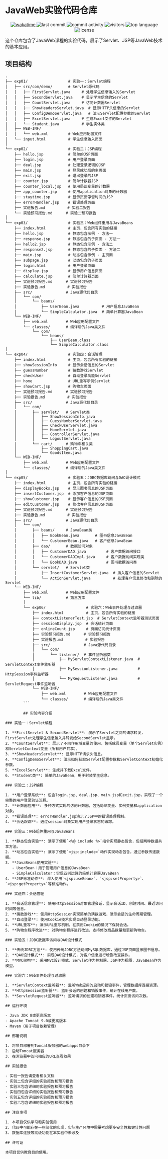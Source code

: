 # JavaWeb实验代码仓库
<!-- 需要将以下所有的 JavaWeb 修改为 当前仓库 名称-->
<p align="center">
  <a href="https://wakatime.com/badge/user/72f7b5ae-3c4b-48e8-a41a-2f941eeb7e9d/project/925265e8-cc16-47e8-9a61-643cb7019800">
    <img src="https://wakatime.com/badge/user/72f7b5ae-3c4b-48e8-a41a-2f941eeb7e9d/project/925265e8-cc16-47e8-9a61-643cb7019800.svg" alt="wakatime">
  </a>
  <img src="https://img.shields.io/github/last-commit/marlin-phone/JavaWeb?logo=github&color=success" alt="last commit"/>
  <img src="https://img.shields.io/github/commit-activity/w/marlin-phone/JavaWeb" alt="commit activity"/>
  <img src="https://visitor-badge.laobi.icu/badge?page_id=marlin-phone.JavaWeb" alt="visitors"/> 
  <img src="https://img.shields.io/github/languages/top/marlin-phone/JavaWeb?logo=c%2B%2B&logoColor=white" alt="top language"/>
  <img src="https://img.shields.io/github/license/marlin-phone/JavaWeb" alt="license"/>
</p>
这个仓库包含了JavaWeb课程的实验代码，展示了Servlet、JSP等JavaWeb技术的基本应用。

## 项目结构

```
.
├── exp01/                  # 实验一：Servlet编程
│   ├── src/com/demo/       # Servlet源代码
│   │   ├── FirstServlet.java     # 处理学生信息输入的Servlet
│   │   ├── SecondServlet.java    # 显示学生信息的Servlet
│   │   ├── CountServlet.java     # 访问计数器Servlet
│   │   ├── ShowHeadersServlet.java  # 显示HTTP头信息的Servlet
│   │   ├── ConfigDemoServlet.java   # 演示Servlet配置参数的Servlet
│   │   ├── ExcelServlet.java     # 生成Excel文件的Servlet
│   │   └── Student.java          # 学生实体类
│   ├── WEB-INF/
│   │   └── web.xml         # Web应用配置文件
│   └── input.html          # 学生信息输入页面
│
└── exp02/                  # 实验二：JSP编程
    ├── hello.jsp           # 简单的JSP页面
    ├── login.jsp           # 用户登录页面
    ├── deal.jsp            # 处理登录逻辑的JSP
    ├── main.jsp            # 登录成功后的主页面
    ├── exit.jsp            # 退出登录的JSP
    ├── counter.jsp         # 简单计数器JSP
    ├── counter_local.jsp   # 使用局部变量的计数器
    ├── app_counter.jsp     # 使用application对象的计数器
    ├── staytime.jsp        # 显示页面停留时间的JSP
    ├── errorHandler.jsp    # 错误处理页面
    ├── 实验报告.md          # 实验二报告
    └── 实验预习报告.md      # 实验二预习报告
│
└── exp03/                  # 实验三：Web组件重用与JavaBeans
    ├── index.html          # 主页，包含所有实验的链接
    ├── hello.jsp           # 静态包含示例 - 方法一
    ├── response.jsp        # 静态包含的子页面 - 方法一
    ├── hello2.jsp          # 静态包含示例 - 方法二
    ├── response2.jsp       # 静态包含的子页面 - 方法二
    ├── main.jsp            # 动态包含示例 - 主页面
    ├── subpage.jsp         # 动态包含的子页面
    ├── login.html          # 用户登录页面
    ├── display.jsp         # 显示用户信息页面
    ├── calculate.jsp       # 简单计算器页面
    ├── 实验预习报告.md      # 实验预习报告
    ├── 实验报告.md          # 实验报告
    ├── src/               # Java源代码目录
    │   └── com/
    │       └── beans/
    │           ├── UserBean.java          # 用户信息JavaBean
    │           └── SimpleCalculator.java  # 简单计算器JavaBean
    └── WEB-INF/
        ├── web.xml        # Web应用配置文件
        └── classes/       # 编译后的Java类文件
            └── com/
                └── beans/
                    ├── UserBean.class
                    └── SimpleCalculator.class
│
└── exp04/                  # 实验四：会话管理
    ├── index.html          # 主页，包含所有实验的链接
    ├── showSessionInfo     # 显示会话信息的Servlet
    ├── guessNumber         # 猜数游戏Servlet
    ├── checkUser           # 自动登录功能Servlet
    ├── home                # URL重写示例Servlet
    ├── showCart.jsp        # 购物车页面
    ├── 实验预习报告.md      # 实验预习报告
    ├── 实验报告.md          # 实验报告
    ├── src/               # Java源代码目录
    │   └── com/
    │       ├── servlet/   # Servlet类
    │       │   ├── ShowSessionInfo.java
    │       │   ├── GuessNumberServlet.java
    │       │   ├── CheckUserServlet.java
    │       │   ├── HomeServlet.java
    │       │   ├── ControllerServlet.java
    │       │   └── LogoutServlet.java
    │       └── cart/      # 购物车相关类
    │           ├── ShoppingCart.java
    │           └── GoodsItem.java
    └── WEB-INF/
        ├── web.xml        # Web应用配置文件
        └── classes/       # 编译后的Java类文件
│
└── exp05/                  # 实验五：JDBC数据库访问与DAO设计模式
    ├── index.html          # 主页，包含所有实验的链接
    ├── displayBooks.jsp    # 显示图书信息的JSP页面
    ├── insertCustomer.jsp  # 添加客户信息的JSP页面
    ├── showCustomer.jsp    # 显示客户信息的JSP页面
    ├── editCustomer.jsp    # 修改客户信息的JSP页面
    ├── 实验预习报告.md      # 实验预习报告
    ├── 实验报告.md          # 实验报告
    ├── src/               # Java源代码目录
    │   └── com/
    │       ├── beans/     # JavaBean类
    │       │   ├── BookBean.java       # 图书信息JavaBean
    │       │   └── CustomerBean.java   # 客户信息JavaBean
    │       ├── dao/       # 数据访问对象
    │       │   ├── CustomerDAO.java         # 客户数据访问接口
    │       │   └── CustomerDAOImpl.java     # 客户数据访问实现类
    │       │   └── BookDAO.java             # 图书数据访问类
    │       └── servlet/   # Servlet类
    │           ├── InsertCustomerServlet.java  # 插入客户信息的Servlet
    │           └── ActionServlet.java          # 处理客户信息修改和删除的Servlet
    └── WEB-INF/
        ├── web.xml        # Web应用配置文件
        └── lib/           # 第三方库
        │
        └── exp06/                  # 实验六：Web事件处理与过滤器
            ├── index.html          # 主页，包含所有实验的链接
            ├── contextListenerTest.jsp  # ServletContext监听器测试页面
            ├── sessionDisplay.jsp  # 会话统计页面
            ├── onlineCount.jsp     # 页面访问统计页面
            ├── 实验预习报告.md      # 实验预习报告
            ├── 实验报告.md          # 实验报告
            ├── src/               # Java源代码目录
            │   └── com/
            │       └── listener/  # 事件监听器类
            │           ├── MyServletContextListener.java  # ServletContext事件监听器
            │           ├── MySessionListener.java         # HttpSession事件监听器
            │           └── MyRequestListener.java         # ServletRequest事件监听器
            └── WEB-INF/
                ├── web.xml        # Web应用配置文件
                └── classes/       # 编译后的Java类文件
        ```
        
        ## 实验内容介绍

### 实验一：Servlet编程

1. **FirstServlet & SecondServlet**: 演示了Servlet之间的请求转发，FirstServlet处理学生信息输入并转发给SecondServlet显示。
2. **CountServlet**: 展示了不同作用域变量的使用，包括成员变量（单个Servlet实例）和ServletContext变量（所有用户共享）。
3. **ShowHeadersServlet**: 显示HTTP请求头信息。
4. **ConfigDemoServlet**: 演示如何获取Servlet配置参数和ServletContext初始化参数。
5. **ExcelServlet**: 生成并下载Excel文件。
6. **Student类**: 简单的JavaBean，用于封装学生信息。

### 实验二：JSP编程

1. **用户登录系统**: 包含login.jsp、deal.jsp、main.jsp和exit.jsp，实现了一个完整的用户登录验证流程。
2. **计数器应用**: 多种方式实现的访问计数器，包括局部变量、实例变量和application对象。
3. **错误处理**: errorHandler.jsp演示了JSP中的错误处理机制。
4. **会话跟踪**: 通过session对象实现用户登录状态的跟踪。

### 实验三：Web组件重用与JavaBeans

1. **静态包含实验**: 演示了使用`<%@ include %>`指令实现静态包含，包括两种数据共享方法。
2. **动态包含实验**: 演示了使用`<jsp:include>`动作实现动态包含，通过参数传递数据。
3. **JavaBeans使用实验**:
   - UserBean：用于管理用户信息的JavaBean
   - SimpleCalculator：实现四则运算的简单计算器JavaBean
4. **JSP标准动作**: 深入使用`<jsp:useBean>`、`<jsp:setProperty>`、`<jsp:getProperty>`等标准动作。

### 实验四：会话管理

1. **会话信息管理**: 使用HttpSession对象管理会话，显示会话ID、创建时间、最近访问时间等信息。
2. **猜数游戏**: 使用HttpSession实现简单的猜数游戏，演示会话的生命周期管理。
3. **自动登录**: 使用Cookie技术实现自动登录功能。
4. **URL重写**: 演示URL重写机制，在禁用Cookie的情况下保持会话。
5. **购物车程序改进**: 对购物车程序进行改进，支持修改商品数量和更新购物车。

### 实验五：JDBC数据库访问与DAO设计模式

1. **传统JDBC方法**: 使用传统JDBC方法访问MySQL数据库，通过JSP页面显示图书信息。
2. **DAO设计模式**: 实现DAO设计模式，对客户信息进行增删改查操作。
3. **MVC架构**: 采用MVC设计模式，Servlet作为控制器，JSP作为视图，JavaBean作为模型。

### 实验六：Web事件处理与过滤器

1. **ServletContext监听器**: 监听Web应用的启动和销毁事件，管理数据库连接资源。
2. **HttpSession监听器**: 监听会话的创建和销毁事件，统计在线用户数。
3. **ServletRequest监听器**: 监听请求的创建和销毁事件，统计页面访问次数。

## 运行环境

- Java JDK 8或更高版本
- Apache Tomcat 9.0或更高版本
- Maven（用于项目依赖管理）

## 部署说明

1. 将项目部署到Tomcat服务器的webapps目录下
2. 启动Tomcat服务器
3. 在浏览器中访问相应的URL查看效果

## 实验报告

- 实验一报告请查看相关文档
- 实验二包含详细的实验报告和预习报告
- 实验三包含详细的实验报告和预习报告
- 实验四包含详细的实验报告和预习报告
- 实验五包含详细的实验报告和预习报告
- 实验六包含详细的实验报告和预习报告

## 注意事项

1. 本项目仅供学习和实验使用
2. 代码中可能存在一些简化的实现，实际生产环境中需要考虑更多安全性和健壮性问题
3. 数据库连接等高级功能在本实验中未涉及

## 许可证

本项目仅供教育目的使用。